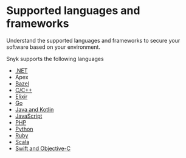 # Supported languages and frameworks

Understand the supported languages and frameworks to secure your software based on your environment.&#x20;

Snyk supports the following languages&#x20;

* [.NET](broken-reference)
* Apex
* [Bazel](../snyk-open-source/snyk-open-source-supported-languages-and-package-managers/snyk-for-bazel.md)
* [C/C++](../snyk-open-source/snyk-open-source-supported-languages-and-package-managers/snyk-for-c-c++.md)
* [Elixir](../snyk-open-source/snyk-open-source-supported-languages-and-package-managers/snyk-for-elixir.md)
* [Go](../snyk-open-source/snyk-open-source-supported-languages-and-package-managers/snyk-for-go.md)
* [Java and Kotlin](broken-reference)
* [JavaScript](javascript/)
* [PHP](../snyk-open-source/snyk-open-source-supported-languages-and-package-managers/snyk-for-php.md)
* [Python](../snyk-open-source/snyk-open-source-supported-languages-and-package-managers/snyk-for-python.md)&#x20;
* [Ruby](../snyk-open-source/snyk-open-source-supported-languages-and-package-managers/snyk-for-ruby.md)
* [Scala](../snyk-open-source/snyk-open-source-supported-languages-and-package-managers/snyk-for-scala.md)
* [Swift and Objective-C](../snyk-open-source/snyk-open-source-supported-languages-and-package-managers/snyk-for-swift-and-objective-c-cocoapods.md)





